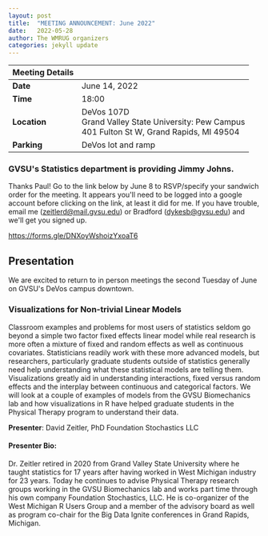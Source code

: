 ```yaml
---
layout: post
title:  "MEETING ANNOUNCEMENT: June 2022"
date:   2022-05-28
author: The WMRUG organizers
categories: jekyll update
---
```


| Meeting Details           ||
|:-----------|:--------------|
|**Date**    |June 14, 2022  |
|**Time**    |18:00          |
|**Location**|DeVos 107D<br>Grand Valley State University: Pew Campus<br>401 Fulton St W, Grand Rapids, MI 49504|
|**Parking** |DeVos lot and ramp|

### GVSU's Statistics department is providing Jimmy Johns. 
Thanks Paul! Go to the link below by June 8 to RSVP/specify your sandwich order for the meeting. It appears you'll need to be logged into a google account before clicking on the link, at least it did for me. If you have trouble, email me (zeitlerd@mail.gvsu.edu) or Bradford (dykesb@gvsu.edu) and we'll get you signed up.

https://forms.gle/DNXoyWshoizYxoaT6

## Presentation

We are excited to return to in person meetings the second Tuesday of June on GVSU's DeVos campus downtown.

### Visualizations for Non-trivial Linear Models

Classroom examples and problems for most users of statistics seldom go
beyond a simple two factor fixed effects linear model while real
research is more often a mixture of fixed and random effects as well
as continuous covariates. Statisticians readily work with these more
advanced models, but researchers, particularly graduate students
outside of statistics generally need help understanding what these
statistical models are telling them. Visualizations greatly aid in
understanding interactions, fixed versus random effects and the
interplay between continuous and categorical factors. We will look at
a couple of examples of models from the GVSU Biomechanics lab and how
visualizations in R have helped graduate students in the Physical Therapy
program to understand their data.

__Presenter__: David Zeitler, PhD Foundation Stochastics LLC


#### Presenter Bio:
Dr. Zeitler retired in 2020 from Grand Valley State University where he taught statistics for 17 years after having worked in West Michigan industry for 23 years. Today he continues to advise Physical Therapy research groups working in the GVSU Biomechanics lab and works part time through his own company Foundation Stochastics, LLC. He is co-organizer of the West Michigan R Users Group and a member of the advisory board as well as program co-chair for the Big Data Ignite conferences in Grand Rapids, Michigan.
